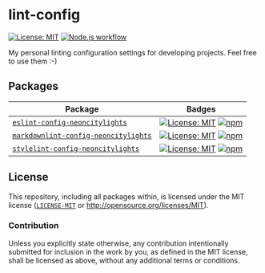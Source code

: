 # lint-config
[![License: MIT](https://img.shields.io/badge/License-MIT-blue.svg?style=flat-square)](https://opensource.org/licenses/MIT)
[![Node.js workflow](https://img.shields.io/github/actions/workflow/status/neoncitylights/lint-config/main.yml?style=flat-square&logo=github&logoColor=white&label=Node.js%20CI)]((https://github.com/neoncitylights/lint-config/actions/workflows/main.yml))



My personal linting configuration settings for developing projects. Feel free to use them :-)

## Packages
| Package                              | Badges |
| ------------------------------------ | ------ |
| [`eslint-config-neoncitylights`](./packages/eslint-config/)            | [![License: MIT](https://img.shields.io/badge/License-MIT-blue.svg?style=flat-square)](https://opensource.org/licenses/MIT) [![npm](https://img.shields.io/npm/v/eslint-config-neoncitylights?style=flat-square&logo=npm&logoColor=white)](npmjs.com/package/eslint-config-neoncitylights) |
| [`markdownlint-config-neoncitylights`](./packages/markdownlint-config) | [![License: MIT](https://img.shields.io/badge/License-MIT-blue.svg?style=flat-square)](https://opensource.org/licenses/MIT) [![npm](https://img.shields.io/npm/v/markdownlint-config-neoncitylights?style=flat-square&logo=npm&logoColor=white)](npmjs.com/package/markdownlint-config-neoncitylights) |
| [`stylelint-config-neoncitylights`](./packages/stylelint-config)       | [![License: MIT](https://img.shields.io/badge/License-MIT-blue.svg?style=flat-square)](https://opensource.org/licenses/MIT) [![npm](https://img.shields.io/npm/v/stylelint-config-neoncitylights?style=flat-square&logo=npm&logoColor=white)](npmjs.com/package/stylelint-config-neoncitylights) |

## License
This repository, including all packages within, is licensed under the MIT license ([`LICENSE-MIT`](./LICENSE) or http://opensource.org/licenses/MIT).

### Contribution
Unless you explicitly state otherwise, any contribution intentionally submitted for inclusion in the work by you, as defined in the MIT license, shall be licensed as above, without any additional terms or conditions.
